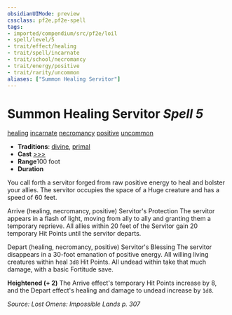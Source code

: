 ```yaml
---
obsidianUIMode: preview
cssclass: pf2e,pf2e-spell
tags:
- imported/compendium/src/pf2e/loil
- spell/level/5
- trait/effect/healing
- trait/spell/incarnate
- trait/school/necromancy
- trait/energy/positive
- trait/rarity/uncommon
aliases: ["Summon Healing Servitor"]
---
```

# Summon Healing Servitor *Spell 5*   
[healing](healing.md)  [incarnate](incarnate-som.md)  [necromancy](necromancy.md)  [positive](positive.md)  [uncommon](uncommon.md)  

- **Traditions**: [divine](divine.md), [primal](primal.md)
- **Cast** [>>>](chapter-9-playing-the-game.md#Actions "Three-Action") 
- **Range**100 foot
- **Duration**

You call forth a servitor forged from raw positive energy to heal and bolster your allies. The servitor occupies the space of a Huge creature and has a speed of 60 feet.

Arrive (healing, necromancy, positive) Servitor's Protection The servitor appears in a flash of light, moving from ally to ally and granting them a temporary reprieve. All allies within 20 feet of the Servitor gain 20 temporary Hit Points until the servitor departs.

Depart (healing, necromancy, positive) Servitor's Blessing The servitor disappears in a 30-foot emanation of positive energy. All willing living creatures within heal `3d8` Hit Points. All undead within take that much damage, with a basic Fortitude save.

**Heightened (+ 2)** The Arrive effect's temporary Hit Points increase by 8, and the Depart effect's healing and damage to undead increase by `1d8`.

*Source: Lost Omens: Impossible Lands p. 307*